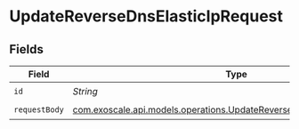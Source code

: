 # UpdateReverseDnsElasticIpRequest


## Fields

| Field                                                                                                                                      | Type                                                                                                                                       | Required                                                                                                                                   | Description                                                                                                                                |
| ------------------------------------------------------------------------------------------------------------------------------------------ | ------------------------------------------------------------------------------------------------------------------------------------------ | ------------------------------------------------------------------------------------------------------------------------------------------ | ------------------------------------------------------------------------------------------------------------------------------------------ |
| `id`                                                                                                                                       | *String*                                                                                                                                   | :heavy_check_mark:                                                                                                                         | N/A                                                                                                                                        |
| `requestBody`                                                                                                                              | [com.exoscale.api.models.operations.UpdateReverseDnsElasticIpRequestBody](../../models/operations/UpdateReverseDnsElasticIpRequestBody.md) | :heavy_check_mark:                                                                                                                         | N/A                                                                                                                                        |